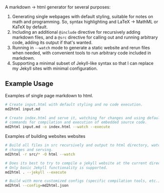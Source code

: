 A markdown -> html generator for several purposes: 

1. Generating single webpages with default styling, suitable for notes on 
math and programming. So, syntax highlighting and LaTeX -> MathML or KaTeX by 
default.
2. Including an additional `@include` directive for recursively adding markdown
files, and a `@src` directive for calling out and running arbitrary code,
adding its output if that's wanted. 
3. Running in `--watch` mode to generate a static website and rerun files 
when needed, with convenient tools to run arbitrary code included in markdown.
4. Supporting a minimal subset of Jekyll-like syntax so that I can replace my
Jekyll sites with minimal configuration.

## Example Usage

Examples of single page markdown to html.
```bash
# Create input.html with default styling and no code execution.
md2html input.md

# Create index.html and serve it, watching for changes and using default
# commands for compilation and execution of embedded source code.
md2html input.md -o index.html --watch --execute
```

Examples of building websites websites
```bash
# Build all files in src recursively and output to html directory, watching for
# changes and serving.
md2html -r src/* -O html --watch

# Does its best to try to compile a jekyll website at the current directory. 
# Only basic Jekyll functionality is supported.
md2html . --jekyll --execute

# Build with more customized configs (specific compilation tools, etc.)
md2html --config=md2html.json
```

